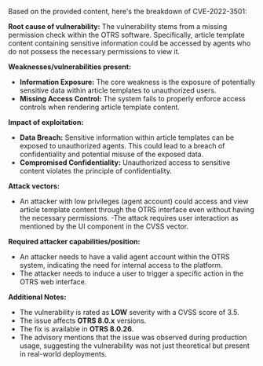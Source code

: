 Based on the provided content, here's the breakdown of CVE-2022-3501:

**Root cause of vulnerability:**
The vulnerability stems from a missing permission check within the OTRS software. Specifically, article template content containing sensitive information could be accessed by agents who do not possess the necessary permissions to view it.

**Weaknesses/vulnerabilities present:**
- **Information Exposure:** The core weakness is the exposure of potentially sensitive data within article templates to unauthorized users.
- **Missing Access Control:** The system fails to properly enforce access controls when rendering article template content.

**Impact of exploitation:**
- **Data Breach:** Sensitive information within article templates can be exposed to unauthorized agents. This could lead to a breach of confidentiality and potential misuse of the exposed data.
- **Compromised Confidentiality:** Unauthorized access to sensitive content violates the principle of confidentiality.

**Attack vectors:**
- An attacker with low privileges (agent account) could access and view article template content through the OTRS interface even without having the necessary permissions.
-The attack requires user interaction as mentioned by the UI component in the CVSS vector.

**Required attacker capabilities/position:**
- An attacker needs to have a valid agent account within the OTRS system, indicating the need for internal access to the platform.
- The attacker needs to induce a user to trigger a specific action in the OTRS web interface.

**Additional Notes:**
- The vulnerability is rated as **LOW** severity with a CVSS score of 3.5.
- The issue affects **OTRS 8.0.x** versions.
- The fix is available in **OTRS 8.0.26**.
- The advisory mentions that the issue was observed during production usage, suggesting the vulnerability was not just theoretical but present in real-world deployments.